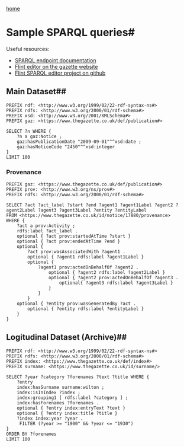 [home](../home.md)
# Sample SPARQL queries#

Useful resources:

- [SPARQL endpoint documentation](sparql.md)
- [Flint editor on the gazette website](https://www.thegazette.co.uk/flint)
- [Flint SPARQL editor project on github](https://github.com/TSO-Openup/FlintSparqlEditor)


## Main Dataset##
	
	PREFIX rdf: <http://www.w3.org/1999/02/22-rdf-syntax-ns#>
	PREFIX rdfs: <http://www.w3.org/2000/01/rdf-schema#>
	PREFIX xsd: <http://www.w3.org/2001/XMLSchema#>
	PREFIX gaz: <https://www.thegazette.co.uk/def/publication#>
	
	SELECT ?n WHERE {
		?n a gaz:Notice ;
		gaz:hasPublicationDate "2009-09-01"^^xsd:date ;
		gaz:hasNoticeCode "2450"^^xsd:integer
	}
	LIMIT 100

### Provenance ###
	PREFIX gaz: <https://www.thegazette.co.uk/def/publication#>
	PREFIX prov: <http://www.w3.org/ns/prov#>
	PREFIX rdfs: <http://www.w3.org/2000/01/rdf-schema#>
	
	SELECT ?act ?act_label ?start ?end ?agent1 ?agent1Label ?agent2 ?agent2Label ?agent3 ?agent3Label ?entity ?entityLabel
	FROM <https://www.thegazette.co.uk/id/notice/17880/provenance>
	WHERE {
		?act a prov:Activity ;
		rdfs:label ?act_label .
		optional { ?act prov:startedAtTime ?start }
		optional { ?act prov:endedAtTime ?end }
		optional {
			?act prov:wasAssociatedWith ?agent1 .
			optional { ?agent1 rdfs:label ?agent1Label }
			optional {
				?agent1 prov:actedOnBehalfOf ?agent2 .
					optional { ?agent2 rdfs:label ?agent2Label }
					optional { ?agent2 prov:actedOnBehalfOf ?agent3 .
						optional{ ?agent3 rdfs:label ?agent3Label }
					}
	     		}
			}
		optional { ?entity prov:wasGeneratedBy ?act .
			optional { ?entity rdfs:label ?entityLabel }
		}
	}

## Logitudinal Dataset (Archive)##

	PREFIX rdf: <http://www.w3.org/1999/02/22-rdf-syntax-ns#>
	PREFIX rdfs: <http://www.w3.org/2000/01/rdf-schema#>
	PREFIX index: <https://www.thegazette.co.uk/def/index#>
	PREFIX surname: <https://www.thegazette.co.uk/id/surname/>
	
	SELECT ?year ?category ?forenames ?text ?title WHERE {
	   	?entry 
      	index:hasSurname surname:wilton ;
      	index:isInIndex ?index ;
      	index:grouping1 [ rdfs:label ?category ] ;
      	index:hasForenames ?forenames .
		optional { ?entry index:entryText ?text } 
	   	optional { ?entry index:title ?title }
		?index index:year ?year .
	  	 FILTER (?year >= "1900" && ?year <= "1930")
	}
	ORDER BY ?forenames
	LIMIT 100
